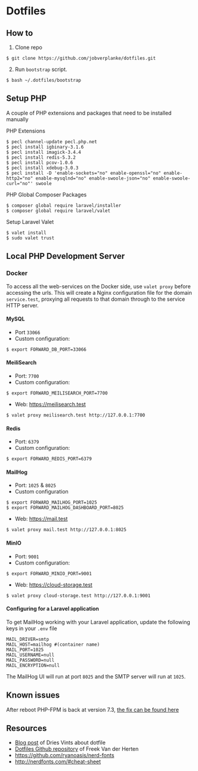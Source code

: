 # Dotfiles

## How to

1. Clone repo
```shell
$ git clone https://github.com/jobverplanke/dotfiles.git
```

2. Run `bootstrap` script.
```shell
$ bash ~/.dotfiles/bootstrap
```

## Setup PHP

A couple of PHP extensions and packages that need to be installed manually

PHP Extensions
```shell
$ pecl channel-update pecl.php.net
$ pecl install igbinary-3.1.6
$ pecl install imagick-3.4.4
$ pecl install redis-5.3.2
$ pecl install pcov-1.0.6
$ pecl install xdebug-3.0.3
$ pecl install -D 'enable-sockets="no" enable-openssl="no" enable-http2="no" enable-mysqlnd="no" enable-swoole-json="no" enable-swoole-curl="no"' swoole
```

PHP Global Composer Packages 
```shell
$ composer global require laravel/installer
$ composer global require laravel/valet
```

Setup Laravel Valet
```shell
$ valet install
$ sudo valet trust
```

## Local PHP Development Server

### Docker

To access all the web-services on the Docker side, use `valet proxy` before accessing the urls.
This will create a Nginx configuration file for the domain `service.test`, proxying all requests to that domain through to the service HTTP server.

#### MySQL
- Port `33066` 
- Custom configuration:
```shell
$ export FORWARD_DB_PORT=33066
```

#### MeiliSearch
- Port: `7700`
- Custom configuration:
```shell
$ export FORWARD_MEILISEARCH_PORT=7700
```
- Web: https://meilisearch.test
```shell
$ valet proxy meilisearch.test http://127.0.0.1:7700
```

#### Redis
- Port: `6379`
- Custom configuration:
```shell
$ export FORWARD_REDIS_PORT=6379
```

#### MailHog
- Port: `1025` & `8025`
- Custom configuration
```shell 
$ export FORWARD_MAILHOG_PORT=1025
$ export FORWARD_MAILHOG_DASHBOARD_PORT=8025
```

- Web: https://mail.test
```shell
$ valet proxy mail.test http://127.0.0.1:8025
```

#### MinIO
- Port: `9001`
- Custom configuration: 
```shell
$ export FORWARD_MINIO_PORT=9001
```
- Web: https://cloud-storage.test
```shell
$ valet proxy cloud-storage.test http://127.0.0.1:9001
```

#### Configuring for a Laravel application
To get MailHog working with your Laravel application, update the following keys in your `.env` file
```dotenv
MAIL_DRIVER=smtp
MAIL_HOST=mailhog #(container name)
MAIL_PORT=1025
MAIL_USERNAME=null
MAIL_PASSWORD=null
MAIL_ENCRYPTION=null
```
The MailHog UI will run at port `8025` and the SMTP server will run at `1025`.

## Known issues
After reboot PHP-FPM is back at version 7.3, [the fix can be found here](https://github.com/laravel/valet/issues/906)

## Resources
- [Blog post](https://driesvints.com/blog/getting-started-with-dotfiles) of Dries Vints about dotfile
- [Dotfiles Github repository](https://github.com/freekmurze/dotfiles) of Freek Van der Herten
- https://github.com/ryanoasis/nerd-fonts
- http://nerdfonts.com/#cheat-sheet

